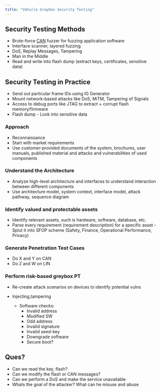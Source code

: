 ```yaml
---
title: "Vehicle Graybox Security Testing"
---
```


## Security Testing Methods
- Brute-force [CAN](./canfd-specifications) fuzzer for fuzzing application software
- Interface scanner, layered fuzzing
- DoS, Replay Messages, Tampering
- Man in the Middle
- Read and write into flash dump (extract keys, certificates, sensitive data)

## Security Testing in Practice
- Send out particular frame IDs using IG Generator
- Mount network-based attacks like DoS, MiTM, Tampering of Signals
- Access to debug ports like JTAG to extract + corrupt flash memory/firmware
- Flash dump - Look into sensitive data

### Approach
- Reconnaissance
- Start with market requirements
- Use customer-provided documents of the system, brochures, user manuals, published material and attacks and vulnerabilities of used components

### Understand the Architecture
- Analyze high-level architecture and interfaces to understand interaction between different components
- Use architecture model, system context, interface model, attack pathway, sequence diagram

### Identify valued and protectable assets
- Identify relevant assets, such is hardware, software, database, etc.
- Parse every requirement (requirement description) for a specific asset
		- Splut it into SFOP scheme (Safety, Finance, Operational Performance, Privacy)
		
### Generate Penetration Test Cases
- Do X and Y on CAN
- Do Z and W on LIN

### Perform risk-based greybox PT
- Re-create attack scenarios on devices to identify potential vulns
- Injecting,tampering 

	- Software checks:
		* Invalid address
		* Modified SW
		* Odd address
		* Invalid signature
		* Invalid seed-key
		* Downgrade software
		* Secure boot?



## Ques?

- Can we read the key, flash?
- Can we modify the flash or CAN messages?
- Can we perform a DoS and make the service unavailable
- Whats the goal of the attacker? What can he misuse and abuse


